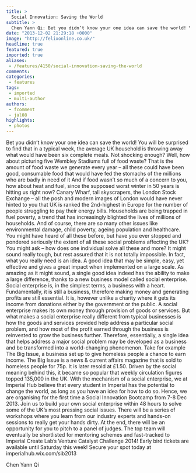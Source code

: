 ```yaml
---
title: >
  Social Innovation: Saving the World
subtitle: >
  Chen Yann Qi: Bet you didn’t know your one idea can save the world! You will be surprised to find that in a typical week, the average UK household is throwing away what would have been six complete meals. Not shocking enough?
date: "2013-12-02 21:29:18 +0000"
image: "http://felixonline.co.uk/"
headline: true
featured: true
imported: true
aliases:
 - /features/4150/social-innovation-saving-the-world
comments:
categories:
 - features
tags:
 - imported
 - multi-author
authors:
 - fcomment
 - jal08
highlights:
 - photos
---
```


Bet you didn’t know your one idea can save the world! You will be surprised to find that in a typical week, the average UK household is throwing away what would have been six complete meals. Not shocking enough? Well, how about picturing five Wembley Stadiums full of food waste? That is the amount of food waste we generate every year – all these could have been good, consumable food that would have fed the stomachs of the millions who are badly in need of it And if food wasn’t so much of a concern to you, how about heat and fuel, since the supposed worst winter in 50 years is hitting us right now? Canary Wharf, tall skyscrapers, the London Stock Exchange – all the posh and modern images of London would have never hinted to you that UK is ranked the 2nd-highest in Europe for the number of people struggling to pay their energy bills. Households are being trapped in fuel poverty, a trend that has increasingly blighted the lives of millions of households. And of course, there are so many other issues like environmental damage, child poverty, ageing population and healthcare. You might have heard of all these before, but have you ever stopped and pondered seriously the extent of all these social problems affecting the UK?
 You might ask – how does one individual solve all these and more? It might sound really tough, but rest assured that it is not totally impossible. In fact, what you really need is an idea. A good idea that may be simple, easy, yet effective and gives a great impact when implemented on a large scale. As amazing as it might sound, a single good idea indeed has the ability to make a large difference, thanks to a new business model called social enterprise.
 Social enterprise is, in the simplest terms, a business with a heart. Fundamentally, it is still a business, therefore making money and generating profits are still essential. It is, however unlike a charity where it gets its income from donations either by the government or the public. A social enterprise makes its own money through provision of goods or services. But what makes a social enterprise really different from typical businesses is how the goods and services provided help address a particular social problem, and how most of the profit earned through the business is reinvested to grow the business further.
 Therefore, essentially, a single idea that helps address a major social problem may be developed as a business and be transformed into a world-changing phenomenon. Take for example The Big Issue, a business set up to give homeless people a chance to earn income. The Big Issue is a news & current affairs magazine that is sold to homeless people for 75p. It is later resold at £1.50. Driven by the social meaning behind this, it became so popular that weekly circulation figures topped 135,000 in the UK.
 With the mechanism of a social enterprise, we at Imperial Hub believe that every student in Imperial has the potential to change the world, as long as you have an idea for how to do so. Hence, we are organising for the first time a Social Innovation Bootcamp from 7-8 Dec 2013. Join us to build your own social enterprise within 48 hours to solve some of the UK’s most pressing social issues. There will be a series of workshops where you learn from our industry experts and hands-on sessions to really get your hands dirty. At the end, there will be an opportunity for you to pitch to a panel of judges. The top team will eventually be shortlisted for mentoring schemes and fast-tracked to Imperial Create Lab’s Venture Catalyst Challenge 2014!
 Early bird tickets are available until Saturday this week! Secure your spot today at
 imperialhub.wix.com/sib2013

Chen Yann Qi
